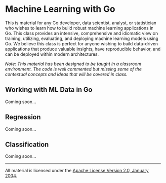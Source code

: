 # Machine Learning with Go

This is material for any Go developer, data scientist, analyst, or statistician who wishes to learn how to build robust machine learning applications in Go. This class provides an intensive, comprehensive and idiomatic view on training, utilizing, evaluating, and deploying machine learning models using Go. We believe this class is perfect for anyone wishing to build data-driven applications that produce valuable insights, have reproducible behavior, and can be deployed within modern architectures.

*Note: This material has been designed to be taught in a classroom environment. The code is well commented but missing some of the contextual concepts and ideas that will be covered in class.*

## Working with ML Data in Go 

Coming soon...

## Regression

Coming soon...

## Classification

Coming soon...

___
All material is licensed under the [Apache License Version 2.0, January 2004](http://www.apache.org/licenses/LICENSE-2.0).
